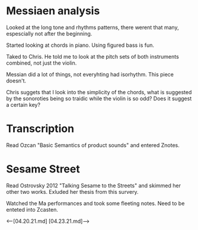 # Messiaen analysis

Looked at the long tone and rhythms patterns, there werent that many, espescially not after the beginning.  

Started looking at chords in piano. Using figured bass is fun.

Taked to Chris. He told me to look at the pitch sets of both instruments combined, not just the violin.

Messian did a lot of things, not everyhting had isorhythm. This piece doesn't.

Chris suggets that I look into the simplicity of the chords, what is suggested by the sonoroties being so traidic while the violin is so odd? Does it suggest a certain key?

# Transcription

Read Ozcan "Basic Semantics of product sounds" and entered Znotes.

# Sesame Street

Read Ostrovsky 2012 "Talking Sesame to the Streets" and skimmed her other two works. Exluded her thesis from this survery.

Watched the Ma performances and took some fleeting notes. Need to be enteted into Zcasten.


<--[04.20.21.md] [04.23.21.md]-->
